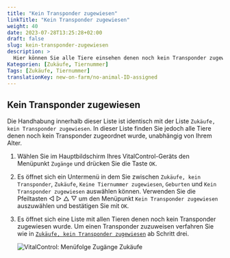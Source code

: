 ```yaml
---
title: "Kein Transponder zugewiesen"
linkTitle: "Kein Transponder zugewiesen"
weight: 40
date: 2023-07-28T13:25:28+02:00
draft: false
slug: kein-transponder-zugewiesen
description: >
  Hier können Sie alle Tiere einsehen denen noch kein Transponder zugewiesen wurde und diesen einen Transponder zuweisen. 
Kategorien: [Zukäufe, Tiernummer]
Tags: [Zukäufe, Tiernummer]
translationKey: new-on-farm/no-animal-ID-assigned
---
```

## Kein Transponder zugewiesen
 
Die Handhabung innerhalb dieser Liste ist identisch mit der Liste `Zukäufe, kein Transponder zugewiesen`. In dieser Liste finden Sie jedoch alle Tiere denen noch kein Transponder zugeordnet wurde, unabhängig von Ihrem Alter. 

1. Wählen Sie im Hauptbildschirm Ihres VitalControl-Geräts den Menüpunkt `Zugänge` und drücken Sie die Taste `OK`.

2. Es öffnet sich ein Untermenü in dem Sie zwischen `Zukäufe, kein Transponder`, `Zukäufe`, `Keine Tiernummer zugewiesen`, `Geburten` und `Kein Transponder zugewiesen` auswählen können. Verwenden Sie die Pfeiltasten ◁ ▷ △ ▽ um den Menüpunkt `Kein Transponder zugewiesen` auszuwählen und bestätigen Sie mit `OK`. 

3. Es öffnet sich eine Liste mit allen Tieren denen noch kein Transponder zugewiesen wurde. Um einen Transponder zuzuweisen verfahren Sie wie in [`Zukäufe, kein Transponder zugewiesen`](../zuk%C3%A4ufe-kein-transponder/#zuk%C3%A4ufe-kein-transponder) ab Schritt drei.

    ![VitalControl: Menüfolge Zugänge Zukäufe](../bilder/keintransponderzugewiesen.png "Kein Transponder zugewiesen")